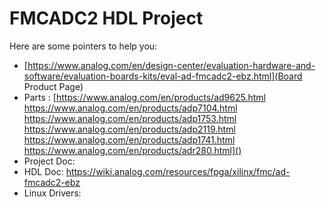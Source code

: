 # FMCADC2 HDL Project

Here are some pointers to help you:
  * [https://www.analog.com/en/design-center/evaluation-hardware-and-software/evaluation-boards-kits/eval-ad-fmcadc2-ebz.html](Board Product Page)
  * Parts : [https://www.analog.com/en/products/ad9625.html \
			https://www.analog.com/en/products/adp7104.html \
			https://www.analog.com/en/products/adp1753.html \
			https://www.analog.com/en/products/adp2119.html \
			https://www.analog.com/en/products/adp1741.html \
			https://www.analog.com/en/products/adr280.html]()
  * Project Doc: 
  * HDL Doc: https://wiki.analog.com/resources/fpga/xilinx/fmc/ad-fmcadc2-ebz
  * Linux Drivers:
